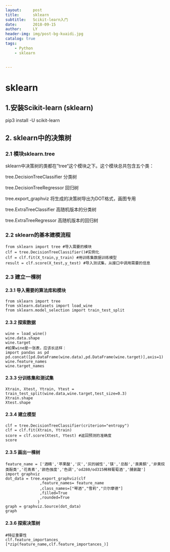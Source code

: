 ```yaml
---
layout:     post
title:      sklearn
subtitle:   Scikit-learn入门
date:       2018-09-15
author:     LY
header-img: img/post-bg-kuaidi.jpg
catalog: true
tags:
    - Python	
    - sklearn
    

---
```


# sklearn
## 1.安装Scikit-learn (sklearn)

pip3 install -U scikit-learn

## 2. sklearn中的决策树

### 2.1 模块sklearn.tree

sklearn中决策树的类都在”tree“这个模块之下。这个模块总共包含五个类：

tree.DecisionTreeClassifier 分类树

tree.DecisionTreeRegressor 回归树

tree.export_graphviz 将生成的决策树导出为DOT格式，画图专用

tree.ExtraTreeClassifier 高随机版本的分类树

tree.ExtraTreeRegressor 高随机版本的回归树


### 2.2 sklearn的基本建模流程

    from sklearn import tree #导入需要的模块
    clf = tree.DecisionTreeClassifier()#实例化
    clf = clf.fit(X_train,y_train) #用训练集数据训练模型
    result = clf.score(X_test,y_test) #导入测试集，从接口中调用需要的信息
### 2.3 建立一棵树

#### 2.3.1 导入需要的算法库和模块

    from sklearn import tree
    from sklearn.datasets import load_wine
    from sklearn.model_selection import train_test_split
#### 2.3.2 探索数据

    wine = load_wine()
    wine.data.shape
    wine.target
    #如果wine是一张表，应该长这样：
    import pandas as pd
    pd.concat([pd.DataFrame(wine.data),pd.DataFrame(wine.target)],axis=1)
    wine.feature_names
    wine.target_names
#### 2.3.3 分训练集和测试集

    Xtrain, Xtest, Ytrain, Ytest = train_test_split(wine.data,wine.target,test_size=0.3)
    Xtrain.shape
    Xtest.shape
#### 2.3.4 建立模型
    clf = tree.DecisionTreeClassifier(criterion="entropy")
    clf = clf.fit(Xtrain, Ytrain)
    score = clf.score(Xtest, Ytest) #返回预测的准确度
    score
#### 2.3.5 画出一棵树
    feature_name = ['酒精','苹果酸','灰','灰的碱性','镁','总酚','类黄酮','非黄烷类酚类','花青素','颜色强度','色调','od280/od315稀释葡萄酒','脯氨酸']
    import graphviz
    dot_data = tree.export_graphviz(clf
                   ,feature_names= feature_name
                   ,class_names=["琴酒","雪莉","贝尔摩德"]
                   ,filled=True
                   ,rounded=True
                  )
    graph = graphviz.Source(dot_data)
    graph
#### 2.3.6 探索决策树
    #特征重要性
    clf.feature_importances_
    [*zip(feature_name,clf.feature_importances_)]
